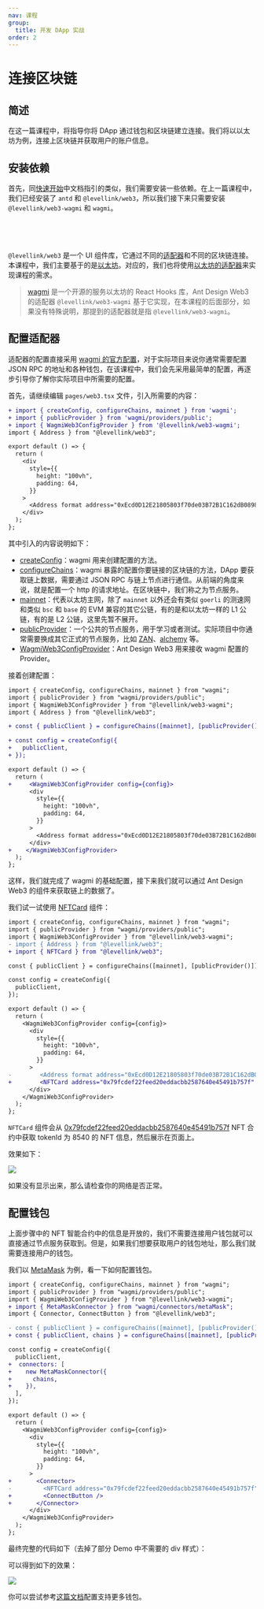 ```yaml
---
nav: 课程
group:
  title: 开发 DApp 实战
order: 2
---
```


# 连接区块链

## 简述

在这一篇课程中，将指导你将 DApp 通过钱包和区块链建立连接。我们将以以太坊为例，连接上区块链并获取用户的账户信息。

## 安装依赖

首先，同[快速开始](../guide/quick-start.zh-CN.md)中文档指引的类似，我们需要安装一些依赖。在上一篇课程中，我们已经安装了 `antd` 和 `@levellink/web3`，所以我们接下来只需要安装 `@levellink/web3-wagmi` 和 `wagmi`。

<br />

<NormalInstallDependencies packageNames="@levellink/web3-wagmi wagmi" save="true"></NormalInstallDependencies>

<br />

`@levellink/web3` 是一个 UI 组件库，它通过不同的[适配器](../guide/adapter.zh-CN.md)和不同的区块链连接。本课程中，我们主要基于的是[以太坊](https://ethereum.org/zh/)。对应的，我们也将使用[以太坊的适配器](../../packages/web3/src/wagmi/index.zh-CN.md)来实现课程的需求。

> [wagmi](https://wagmi.sh/) 是一个开源的服务以太坊的 React Hooks 库，Ant Design Web3 的适配器 `@levellink/web3-wagmi` 基于它实现，在本课程的后面部分，如果没有特殊说明，那提到的适配器就是指 `@levellink/web3-wagmi`。

## 配置适配器

适配器的配置直接采用 [wagmi 的官方配置](https://wagmi.sh/core/getting-started)，对于实际项目来说你通常需要配置 JSON RPC 的地址和各种钱包，在该课程中，我们会先采用最简单的配置，再逐步引导你了解你实际项目中所需要的配置。

首先，请继续编辑 `pages/web3.tsx` 文件，引入所需要的内容：

```diff
+ import { createConfig, configureChains, mainnet } from 'wagmi';
+ import { publicProvider } from 'wagmi/providers/public';
+ import { WagmiWeb3ConfigProvider } from '@levellink/web3-wagmi';
import { Address } from "@levellink/web3";

export default () => {
  return (
    <div
      style={{
        height: "100vh",
        padding: 64,
      }}
    >
      <Address format address="0xEcd0D12E21805803f70de03B72B1C162dB0898d9" />
    </div>
  );
};
```

其中引入的内容说明如下：

- [createConfig](https://wagmi.sh/react/config)：wagmi 用来创建配置的方法。
- [configureChains](https://wagmi.sh/react/providers/configuring-chains)：wagmi 暴露的配置你要链接的区块链的方法，DApp 要获取链上数据，需要通过 JSON RPC 与链上节点进行通信。从前端的角度来说，就是配置一个 http 的请求地址。在区块链中，我们称之为节点服务。
- [mainnet](https://wagmi.sh/react/chains)：代表以太坊主网，除了 `mainnet` 以外还会有类似 `goerli` 的测速网和类似 `bsc` 和 `base` 的 EVM 兼容的其它公链，有的是和以太坊一样的 L1 公链，有的是 L2 公链，这里先暂不展开。
- [publicProvider](https://wagmi.sh/react/providers/public)：一个公共的节点服务，用于学习或者测试。实际项目中你通常需要换成其它正式的节点服务，比如 [ZAN](https://zan.top/home/node-service)、[alchemy](https://www.alchemy.com/) 等。
- [WagmiWeb3ConfigProvider](https://web3.ant.design/zh-CN/components/wagmi#wagmiweb3configproviderprops)：Ant Design Web3 用来接收 wagmi 配置的 Provider。

接着创建配置：

```diff
import { createConfig, configureChains, mainnet } from "wagmi";
import { publicProvider } from "wagmi/providers/public";
import { WagmiWeb3ConfigProvider } from "@levellink/web3-wagmi";
import { Address } from "@levellink/web3";

+ const { publicClient } = configureChains([mainnet], [publicProvider()]);

+ const config = createConfig({
+   publicClient,
+ });

export default () => {
  return (
+     <WagmiWeb3ConfigProvider config={config}>
      <div
        style={{
          height: "100vh",
          padding: 64,
        }}
      >
        <Address format address="0xEcd0D12E21805803f70de03B72B1C162dB0898d9" />
      </div>
+    </WagmiWeb3ConfigProvider>
  );
};

```

这样，我们就完成了 wagmi 的基础配置，接下来我们就可以通过 Ant Design Web3 的组件来获取链上的数据了。

我们试一试使用 [NFTCard](../../packages/web3/src/nft-card/index.zh-CN.md) 组件：

```diff
import { createConfig, configureChains, mainnet } from "wagmi";
import { publicProvider } from "wagmi/providers/public";
import { WagmiWeb3ConfigProvider } from "@levellink/web3-wagmi";
- import { Address } from "@levellink/web3";
+ import { NFTCard } from "@levellink/web3";

const { publicClient } = configureChains([mainnet], [publicProvider()]);

const config = createConfig({
  publicClient,
});

export default () => {
  return (
    <WagmiWeb3ConfigProvider config={config}>
      <div
        style={{
          height: "100vh",
          padding: 64,
        }}
      >
-        <Address format address="0xEcd0D12E21805803f70de03B72B1C162dB0898d9" />
+        <NFTCard address="0x79fcdef22feed20eddacbb2587640e45491b757f" tokenId={8540} />
      </div>
    </WagmiWeb3ConfigProvider>
  );
};
```

`NFTCard` 组件会从 [0x79fcdef22feed20eddacbb2587640e45491b757f](https://etherscan.io/address/0x79fcdef22feed20eddacbb2587640e45491b757f) NFT 合约中获取 tokenId 为 8540 的 NFT 信息，然后展示在页面上。

效果如下：

![](./img/nft-card.png)

如果没有显示出来，那么请检查你的网络是否正常。

## 配置钱包

上面步骤中的 NFT 智能合约中的信息是开放的，我们不需要连接用户钱包就可以直接通过节点服务获取到。但是，如果我们想要获取用户的钱包地址，那么我们就需要连接用户的钱包。

我们以 [MetaMask](https://metamask.io/) 为例，看一下如何配置钱包。

```diff
import { createConfig, configureChains, mainnet } from "wagmi";
import { publicProvider } from "wagmi/providers/public";
import { WagmiWeb3ConfigProvider } from "@levellink/web3-wagmi";
+ import { MetaMaskConnector } from "wagmi/connectors/metaMask";
import { Connector, ConnectButton } from "@levellink/web3";

- const { publicClient } = configureChains([mainnet], [publicProvider()]);
+ const { publicClient, chains } = configureChains([mainnet], [publicProvider()]);

const config = createConfig({
  publicClient,
+  connectors: [
+    new MetaMaskConnector({
+      chains,
+    }),
  ],
});

export default () => {
  return (
    <WagmiWeb3ConfigProvider config={config}>
      <div
        style={{
          height: "100vh",
          padding: 64,
        }}
      >
+       <Connector>
-         <NFTCard address="0x79fcdef22feed20eddacbb2587640e45491b757f" tokenId={8540} />
+         <ConnectButton />
+       </Connector>
      </div>
    </WagmiWeb3ConfigProvider>
  );
};

```

最终完整的代码如下（去掉了部分 Demo 中不需要的 div 样式）：

<code src="./demos/connect.tsx"></code>

可以得到如下的效果：

![](./img/connect.png)

你可以尝试参考[这篇文档](http://localhost:8000/zh-CN/components/wagmi#%E6%B7%BB%E5%8A%A0%E6%9B%B4%E5%A4%9A%E9%92%B1%E5%8C%85)配置支持更多钱包。
